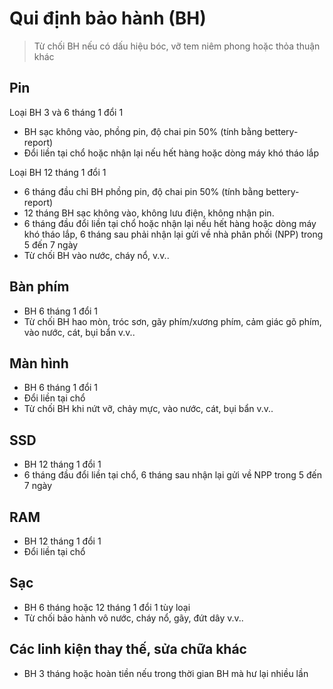# Qui định bảo hành (BH)

> Từ chối BH nếu có dấu hiệu bóc, vỡ tem niêm phong hoặc thỏa thuận khác

## Pin

Loại BH 3 và 6 tháng 1 đổi 1

- BH sạc không vào, phồng pin, độ chai pin 50% (tính bằng bettery-report)
- Đổi liền tại chổ hoặc nhận lại nếu hết hàng hoặc dòng máy khó tháo lắp

Loại BH 12 tháng 1 đổi 1

- 6 tháng đầu chỉ BH phồng pin, độ chai pin 50% (tính bằng bettery-report)
- 12 tháng BH sạc không vào, không lưu điện, không nhận pin.
- 6 tháng đầu đổi liền tại chổ hoặc nhận lại nếu hết hàng hoặc dòng máy khó tháo lắp, 6 tháng sau phải nhận lại gửi về nhà phân phối (NPP) trong 5 đến 7 ngày
- Từ chối BH vào nước, cháy nổ, v.v..

## Bàn phím

- BH 6 tháng 1 đổi 1
- Từ chối BH hao mòn, tróc sơn, gãy phím/xương phím, cảm giác gõ phím, vào nước, cát, bụi bẩn v.v..

## Màn hình

- BH 6 tháng 1 đổi 1
- Đổi liền tại chổ
- Từ chối BH khi nứt vỡ, chảy mực, vào nước, cát, bụi bẩn v.v..

## SSD

- BH 12 tháng 1 đổi 1
- 6 tháng đầu đổi liền tại chổ, 6 tháng sau nhận lại gửi về NPP trong 5 đến 7 ngày

## RAM

- BH 12 tháng 1 đổi 1
- Đổi liền tại chổ

## Sạc

- BH 6 tháng hoặc 12 tháng 1 đổi 1 tùy loại
- Từ chối bảo hành vô nước, cháy nổ, gãy, đứt dây v.v..

## Các linh kiện thay thế, sửa chữa khác

- BH 3 tháng hoặc hoàn tiền nếu trong thời gian BH mà hư lại nhiều lần
